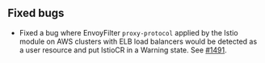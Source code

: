 ## Fixed bugs

- Fixed a bug where EnvoyFilter `proxy-protocol` applied by the Istio module on AWS clusters with ELB load balancers would be detected as a user resource and put IstioCR in a Warning state. See [#1491](https://github.com/kyma-project/istio/issues/1491).